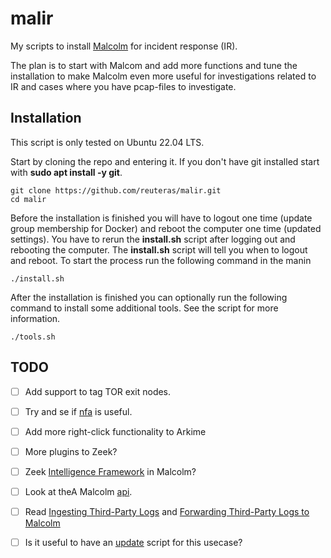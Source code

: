 # malir

My scripts to install [Malcolm][mal] for incident response (IR).

The plan is to start with Malcom and add more functions and tune the installation to make Malcolm even more useful for investigations related to IR and cases where you have pcap-files to investigate.

## Installation

This script is only tested on Ubuntu 22.04 LTS.

Start by cloning the repo and entering it. If you don't have git installed start with **sudo apt install -y git**.

    git clone https://github.com/reuteras/malir.git
    cd malir

Before the installation is finished you will have to logout one time (update group membership for Docker) and reboot the computer one time (updated settings). You have to rerun the **install.sh** script after logging out and rebooting the computer. The **install.sh** script will tell you when to logout and reboot. To start the process run the following command in the manin

    ./install.sh

After the installation is finished you can optionally run the following command to install some additional tools. See the script for more information.

    ./tools.sh

## TODO

- [ ] Add support to tag TOR exit nodes.
- [ ] Try and se if [nfa][nfa] is useful.
- [ ] Add more right-click functionality to Arkime
- [ ] More plugins to Zeek?
- [ ] Zeek [Intelligence Framework][zif] in Malcolm?
- [ ] Look at theA Malcolm [api][api].
- [ ] Read [Ingesting Third-Party Logs][itl] and [Forwarding Third-Party Logs to Malcolm][ftl]
- [ ] Is it useful to have an [update][upd] script for this usecase?

  [api]: https://github.com/cisagov/Malcolm#api
  [ftl]: https://github.com/cisagov/Malcolm/blob/main/scripts/third-party-logs/README.md
  [itl]: https://github.com/cisagov/Malcolm#ingesting-third-party-logs
  [mal]: https://github.com/cisagov/Malcolm
  [nfa]: https://github.com/ansv46/nfa.git
  [upd]: https://github.com/cisagov/Malcolm#UpgradePlan
  [zif]: https://github.com/cisagov/Malcolm#zeek-intelligence-framework
